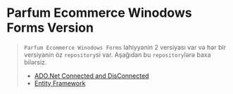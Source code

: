 # Parfum Ecommerce Winodows Forms Version
> `Parfum Ecommerce Winodows Forms` lahiyyənin 2 versiyası var və hər bir versiyanin öz `repository`si var. Aşağıdan bu `repository`lərə baxa bilərsiz.
> - [ADO.Net Connected and DisConnected](https://github.com/DrMadWill/ParfumEcommerceWindowsFormsForADONetConnectedAndDisconneced)
> - [Entity Framework](https://github.com/DrMadWill/ParfumEcommerceWindowsFormsForEntityFramework)